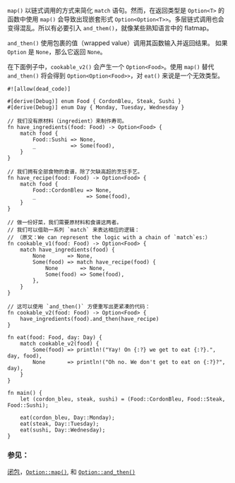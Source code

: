 `map()` 以链式调用的方式来简化 `match` 语句。然而，在返回类型是 `Option<T>` 的函数中使用 `map()` 会导致出现嵌套形式 `Option<Option<T>>`。多层链式调用也会变得混乱。所以有必要引入 `and_them()`，就像某些熟知语言中的 flatmap。

`and_then()` 使用包裹的值（wrapped value）调用其函数输入并返回结果。 如果 `Option` 是 `None`，那么它返回 `None`。


在下面例子中，`cookable_v2()` 会产生一个 `Option<Food>`。使用 `map()` 替代 `and_then()` 将会得到 `Option<Option<Food>>`，对 `eat()` 来说是一个无效类型。

```rust,editable
#![allow(dead_code)]

#[derive(Debug)] enum Food { CordonBleu, Steak, Sushi }
#[derive(Debug)] enum Day { Monday, Tuesday, Wednesday }

// 我们没有原材料（ingredient）来制作寿司。
fn have_ingredients(food: Food) -> Option<Food> {
    match food {
        Food::Sushi => None,
        _           => Some(food),
    }
}

// 我们拥有全部食物的食谱，除了欠缺高超的烹饪手艺。
fn have_recipe(food: Food) -> Option<Food> {
    match food {
        Food::CordonBleu => None,
        _                => Some(food),
    }
}

// 做一份好菜，我们需要原材料和食谱这两者。
// 我们可以借助一系列 `match` 来表达相应的逻辑：
// （原文：We can represent the logic with a chain of `match`es:）
fn cookable_v1(food: Food) -> Option<Food> {
    match have_ingredients(food) {
        None       => None,
        Some(food) => match have_recipe(food) {
            None       => None,
            Some(food) => Some(food),
        },
    }
}

// 这可以使用 `and_then()` 方便重写出更紧凑的代码：
fn cookable_v2(food: Food) -> Option<Food> {
    have_ingredients(food).and_then(have_recipe)
}

fn eat(food: Food, day: Day) {
    match cookable_v2(food) {
        Some(food) => println!("Yay! On {:?} we get to eat {:?}.", day, food),
        None       => println!("Oh no. We don't get to eat on {:?}?", day),
    }
}

fn main() {
    let (cordon_bleu, steak, sushi) = (Food::CordonBleu, Food::Steak, Food::Sushi);

    eat(cordon_bleu, Day::Monday);
    eat(steak, Day::Tuesday);
    eat(sushi, Day::Wednesday);
}
```

### 参见：

[闭包][closures]，[`Option::map()`][map], 和 [`Option::and_then()`][and_then]

[closures]: ../../fn/closures.html
[map]: http://doc.rust-lang.org/std/option/enum.Option.html#method.map
[and_then]: http://doc.rust-lang.org/std/option/enum.Option.html#method.and_then 
